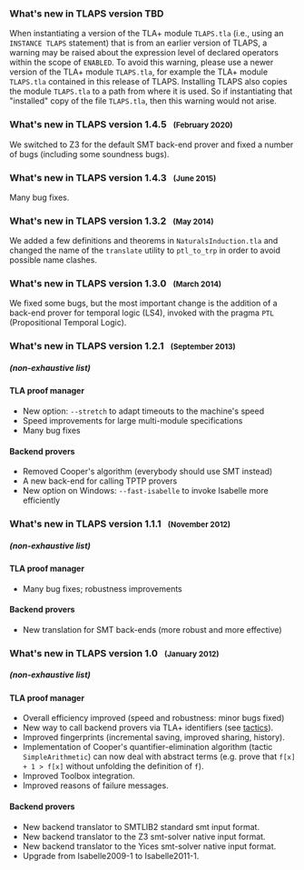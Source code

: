 <!DOCTYPE html PUBLIC "-//W3C//DTD XHTML 1.0 Transitional//EN" "http://www.w3.org/TR/xhtml1/DTD/xhtml1-transitional.dtd">
<html xmlns="http://www.w3.org/1999/xhtml" xml:lang="en-US" lang="en-US">
<head>
<meta http-equiv="Content-Type" content="text/html; charset=utf-8" />
<link rel="stylesheet" type="text/css" id="ss"/>
<title>TLA+ Proof System</title>
</head>
<body>
<script type="text/javascript">
  var baseurl = (document.URL.match (/.*[\\\/]content[\\\/]/))[0]
  baseurl = baseurl.slice (0, baseurl.length - "content/".length)
  document.getElementById('ss').href = baseurl + 'assets/css/common.css'
  document.write ('\x3Cscript type="text/javascript" src="'
                  + baseurl + 'assets/header.js">\x3C/script>')
</script>

<!-- DO NOT EDIT ABOVE THIS LINE, DO NOT REMOVE THIS LINE -->


### What's new in TLAPS version TBD

When instantiating a version of the TLA+ module `TLAPS.tla` (i.e., using
an `INSTANCE TLAPS` statement) that is from an earlier version of TLAPS,
a warning may be raised about the expression level of declared operators
within the scope of `ENABLED`. To avoid this warning, please use a newer
version of the TLA+ module `TLAPS.tla`, for example the TLA+ module
`TLAPS.tla` contained in this release of TLAPS. Installing TLAPS also
copies the module `TLAPS.tla` to a path from where it is used. So if
instantiating that "installed" copy of the file `TLAPS.tla`, then this
warning would not arise.


### What's new in TLAPS version 1.4.5   <span style="font-size:80%;">(February 2020)</span>
<div class="hr"></div>

We switched to Z3 for the default SMT back-end prover and fixed a number
of bugs (including some soundness bugs).


### What's new in TLAPS version 1.4.3   <span style="font-size:80%;">(June 2015)</span>
<div class="hr"></div>

Many bug fixes.


### What's new in TLAPS version 1.3.2   <span style="font-size:80%;">(May 2014)</span>

<div class="hr"></div>

We added a few definitions and theorems in `NaturalsInduction.tla` and
changed the name of the `translate` utility to `ptl_to_trp` in order to
avoid possible name clashes.


### What's new in TLAPS version 1.3.0   <span style="font-size:80%;">(March 2014)</span>
<div class="hr"></div>

We fixed some bugs, but the most important change is the addition of a
back-end prover for temporal logic (LS4), invoked with the pragma `PTL`
(Propositional Temporal Logic).


### What's new in TLAPS version 1.2.1   <span style="font-size:80%;">(September 2013)</span>
<div class="hr"></div>

##### (non-exhaustive list)

#### TLA proof manager

- New option: `--stretch` to adapt timeouts to the machine's speed
- Speed improvements for large multi-module specifications
- Many bug fixes

#### Backend provers

- Removed Cooper's algorithm (everybody should use SMT instead)
- A new back-end for calling TPTP provers
- New option on Windows: `--fast-isabelle` to invoke Isabelle more efficiently


### What's new in TLAPS version 1.1.1   <span style="font-size:80%;">(November 2012)</span>
<div class="hr"></div>

##### (non-exhaustive list)

#### TLA proof manager

- Many bug fixes; robustness improvements

#### Backend provers

- New translation for SMT back-ends (more robust and more effective)


### What's new in TLAPS version 1.0   <span style="font-size:80%;">(January 2012)</span>
<div class="hr"></div>

##### (non-exhaustive list)

#### TLA proof manager

- Overall efficiency improved (speed and robustness: minor bugs fixed)
- New way to call backend provers via TLA+ identifiers (see
  [tactics](../Documentation/Tutorial/Tactics.html)).
- Improved fingerprints (incremental saving, improved sharing,
  history).
- Implementation of Cooper's quantifier-elimination algorithm (tactic
  `SimpleArithmetic`) can now deal with abstract terms (e.g. prove
  that `f[x] + 1 > f[x]` without unfolding the definition of `f`).
- Improved Toolbox integration.
- Improved reasons of failure messages.

#### Backend provers

- New backend translator to SMTLIB2 standard smt input format.
- New backend translator to the Z3 smt-solver native input format.
- New backend translator to the Yices smt-solver native input format.
- Upgrade from Isabelle2009-1 to Isabelle2011-1.


<!-- DO NOT EDIT BELOW THIS LINE, DO NOT REMOVE THIS LINE -->

<script type="text/javascript">
  document.write ('\x3Cscript type="text/javascript" src="'
                  + baseurl + 'assets/footer.js">\x3C/script>')
</script>
</body>
</html>
